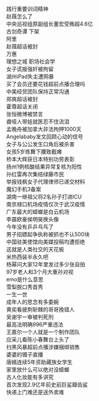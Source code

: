 践行重要训词精神  
赵薇怎么了  
中央巡视组原副组长董宏受贿超4.6亿  
古剑奇谭 下架  
阿里  
赵薇超话被封  
万惠  
理想之城 职场社会学  
女子谎报强奸被拘留  
湖州iPad失主遭网暴  
买了会员还要花钱超前点播合理吗  
中美经贸团队保持正常沟通  
郑爽超话被封  
霍尊超话关闭  
张恒微博被禁言  
聋哑人带娃就医忍不住流泪  
孟晚舟被加拿大非法拘押1000天  
Angelababy发文回顾心动的信号  
女子与公公发生口角后被杀害  
女孩5岁练舞下腰致截瘫  
桥本大辉获日本特别功劳表彰  
扬州1例核酸结果异常复核为阳性  
孙红雷再次集结绿藤市民  
举报钱枫女子代理律师已递交材料  
魔幻手机3备案  
湖南一继祖父将2名孙子打进ICU  
南京禄口机场疫情仅次于武汉疫情  
广东最大的蟑螂是白云机场  
李晨欧豪侯明昊换头像  
今年没有乒乒乓乓了  
男子招嫖起争执称被抓也不认500块  
中国驻美使馆向美媒投稿均遭拒绝  
这就是人类社交的天花板  
米热西装半永久吧  
杨幂问大家12年里发过多少张自拍  
97岁老人和3个月大重孙对视  
emo是什么意思  
雪梨脱口秀首秀  
一生一世  
成年人的思念有多委婉  
黄奕看披荆斩棘的哥哥挽错人  
吴谢宇一审被判死刑  
最高法明确996严重违法  
王嘉尔一个人就是一个制作团队  
应采儿看陈小春舞台上头了  
扫黑风暴超前点播涉嫌捆绑销售  
婆婆的镯子直播  
唐嫣连续5年资助藏族女学生  
家里放什么可以绝对没蟑螂  
古人化妆能有多讲究  
首次发现2.9亿年前史前巨鲨瓣齿鲨  
快递上门难还是送外卖难  
